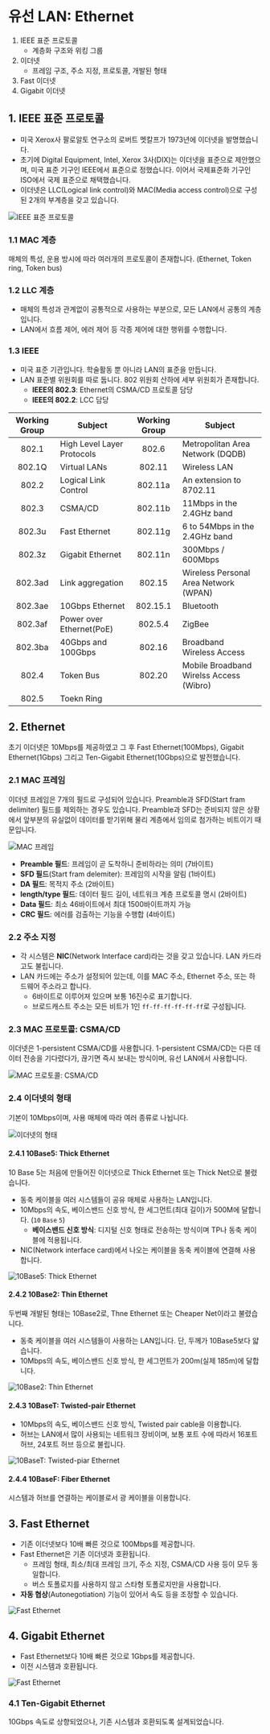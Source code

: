 # 유선 LAN: Ethernet

1. IEEE 표준 프로토콜
   - 계층화 구조와 위킹 그룹
2. 이더넷
   - 프레임 구조, 주소 지정, 프로토콜, 개발된 형태
3. Fast 이더넷
4. Gigabit 이더넷

## 1. IEEE 표준 프로토콜

- 미국 Xerox사 팔로알토 연구소의 로버트 멧칼프가 1973년에 이더넷을 발명했습니다.
- 초기에 Digital Equipment, Intel, Xerox 3사(DIX)는 이더넷을 표준으로 제안했으며, 미국 표준 기구인 IEEE에서 표준으로 정했습니다. 이어서 국제표준화 기구인 ISO에서 국제 표준으로 채택했습니다.
- 이더넷은 LLC(Logical link control)와 MAC(Media access control)으로 구성된 2개의 부계층을 갖고 있습니다.

![IEEE 표준 프로토콜](../_images/network0601.png)

### 1.1 MAC 계층

매체의 특성, 운용 방시에 따라 여러개의 프로토콜이 존재합니다. (Ethernet, Token ring, Token bus)

### 1.2 LLC 계층

- 매체의 특성과 관계없이 공통적으로 사용하는 부분으로, 모든 LAN에서 공통의 계층입니다.
- LAN에서 흐름 제어, 에러 제어 등 각종 제어에 대한 행위를 수행합니다.

### 1.3 IEEE

- 미국 표준 기관입니다. 학술활동 뿐 아니라 LAN의 표준을 만듭니다.
- LAN 표준별 위원회를 따로 둡니다. 802 위원회 산하에 세부 위원회가 존재합니다.
  - **IEEE의 802.3**: Ethernet의 CSMA/CD 프로토콜 담당
  - **IEEE의 802.2**: LCC 담당

| Working Group | Subject                    | Working Group | Subject                                 |
| :-----------: | -------------------------- | :-----------: | --------------------------------------- |
|     802.1     | High Level Layer Protocols |     802.6     | Metropolitan Area Network (DQDB)        |
|    802.1Q     | Virtual LANs               |    802.11     | Wireless LAN                            |
|     802.2     | Logical Link Control       |    802.11a    | An extension to 8702.11                 |
|     802.3     | CSMA/CD                    |    802.11b    | 11Mbps in the 2.4GHz band               |
|    802.3u     | Fast Ethernet              |    802.11g    | 6 to 54Mbps in the 2.4GHz band          |
|    802.3z     | Gigabit Ethernet           |    802.11n    | 300Mbps / 600Mbps                       |
|    802.3ad    | Link aggregation           |    802.15     | Wireless Personal Area Network (WPAN)   |
|    802.3ae    | 10Gbps Ethernet            |   802.15.1    | Bluetooth                               |
|    802.3af    | Power over Ethernet(PoE)   |    802.5.4    | ZigBee                                  |
|    802.3ba    | 40Gbps and 100Gbps         |    802.16     | Broadband Wireless Access               |
|     802.4     | Token Bus                  |    802.20     | Mobile Broadband Wirelss Access (Wibro) |
|     802.5     | Toekn Ring                 |               |                                         |

## 2. Ethernet

초기 이더넷은 10Mbps를 제공하였고 그 후 Fast Ethernet(100Mbps), Gigabit Ethernet(1Gbps) 그리고 Ten-Gigabit Ethernet(10Gbps)으로 발전했습니다.

### 2.1 MAC 프레임

이더넷 프레임은 7개의 필드로 구성되어 있습니다. Preamble과 SFD(Start fram delimiter) 필드를 제외하는 경우도 있습니다. Preamble과 SFD는 준비되지 않은 상황에서 앞부분의 유실없이 데이터를 받기위해 물리 계층에서 임의로 첨가하는 비트이기 때문입니다.

![MAC 프레임](../_images/network0602.png)

- **Preamble 필드**: 프레임이 곧 도착하니 준비하라는 의미 (7바이트)
- **SFD 필드**(Start fram delemiter): 프레임의 시작을 알림 (1바이트)
- **DA 필드**: 목적지 주소 (2바이트)
- **length/type 필드**: 데이터 필드 길이, 네트워크 계층 프로토콜 명시 (2바이트)
- **Data 필드**: 최소 46바이트에서 최대 1500바이트까지 가능
- **CRC 필드**: 에러를 검출하는 기능을 수행합 (4바이트)

### 2.2 주소 지정

- 각 시스템은 **NIC**(Network Interface card)라는 것을 갖고 있습니다. LAN 카드라고도 불립니다.
- LAN 카드에는 주소가 설정되어 있는데, 이를 MAC 주소, Ethernet 주소, 또는 하드웨어 주소라고 합니다.
  - 6바이트로 이루어져 있으며 보통 16진수로 표기합니다.
  - 브로드캐스트 주소는 모든 비트가 1인 `ff-ff-ff-ff-ff-ff`로 구성됩니다.

### 2.3 MAC 프로토콜: CSMA/CD

이더넷은 1-persistent CSMA/CD를 사용합니다. 1-persistent CSMA/CD는 다른 데이터 전송을 기다렸다가, 끊기면 즉시 보내는 방식이며, 유선 LAN에서 사용합니다.

![MAC 프로토콜: CSMA/CD](../_images/network0603.png)

### 2.4 이더넷의 형태

기본이 10Mbps이며, 사용 매체에 따라 여러 종류로 나뉩니다.

![이더넷의 형태](../_images/network0604.png)

#### 2.4.1 10Base5: Thick Ethernet

10 Base 5는 처음에 만들어진 이더넷으로 Thick Ethernet 또는 Thick Net으로 불렸습니다.

- 동축 케이블을 여러 시스템들이 공유 매체로 사용하는 LAN입니다.
- 10Mbps의 속도, 베이스밴드 신호 방식, 한 세그먼트(최대 길이)가 500M에 달합니다. (`10` `Base` `5`)
  - **베이스밴드 신호 방식**: 디지털 신호 형태로 전송하는 방식이며 TP나 동축 케이블에 적용됩니다.
- NIC(Network interface card)에서 나오는 케이블을 동축 케이블에 연결해 사용합니다.

![10Base5: Thick Ethernet](../_images/network0605.png)

#### 2.4.2 10Base2: Thin Ethernet

두번째 개발된 형태는 10Base2로, Thne Ethernet 또는 Cheaper Net이라고 불렸습니다.

- 동축 케이블을 여러 시스템들이 사용하는 LAN입니다. 단, 두께가 10Base5보다 얇습니다.
- 10Mbps의 속도, 베이스밴드 신호 방식, 한 세그먼트가 200m(실제 185m)에 달합니다.

![10Base2: Thin Ethernet](../_images/network0606.png)

#### 2.4.3 10BaseT: Twisted-pair Ethernet

- 10Mbps의 속도, 베이스밴드 신호 방식, Twisted pair cable을 이용합니다.
- 허브는 LAN에서 많이 사용되는 네트워크 장비이며, 보통 포트 수에 따라서 16포트 허브, 24포트 허브 등으로 불립니다.

![10BaseT: Twisted-piar Ethernet](../_images/network0607.png)

#### 2.4.4 10BaseF: Fiber Ethernet

시스템과 허브를 연결하는 케이블로서 광 케이블을 이용합니다.

## 3. Fast Ethernet

- 기존 이더넷보다 10배 빠른 것으로 100Mbps를 제공합니다.
- Fast Ethernet은 기존 이더넷과 호환됩니다.
  - 프레임 형태, 최소/최대 프레임 크기, 주소 지정, CSMA/CD 사용 등이 모두 동일합니다.
  - 버스 토폴로지를 사용하지 않고 스타형 토폴로지만을 사용합니다.
- **자동 협상**(Autonegotiation) 기능이 있어서 속도 등을 조정할 수 있습니다.

![Fast Ethernet](../_images/network0608.png)

## 4. Gigabit Ethernet

- Fast Ethernet보다 10배 빠른 것으로 1Gbps를 제공합니다.
- 이전 시스템과 호환됩니다.

![Fast Ethernet](../_images/network0609.png)

### 4.1 Ten-Gigabit Ethernet

10Gbps 속도로 상향되었으나, 기존 시스템과 호환되도록 설계되었습니다.
